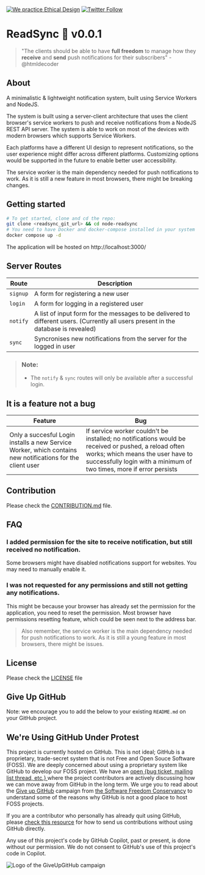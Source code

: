 [![We practice Ethical Design](https://img.shields.io/badge/Ethical_Design-_▲_❤_-blue.svg)](https://ind.ie/ethical-design)
[![Twitter Follow](https://img.shields.io/twitter/follow/htmldecoder?style=social)](https://twitter.com/htmldecoder)

<!-- --- -->

# ReadSync 🔔 v0.0.1
> "The clients should be able to have **full freedom** to manage how they **receive** and **send** push notifications for their subscribers" - @htmldecoder


## About
A minimalistic & lightweight notification system, built using Service Workers and NodeJS.

The system is built using a server-client architecture that uses the client browser's service workers to push and receive notifications from a NodeJS REST API server. The system is able to work on most of the devices with modern browsers which supports Service Workers. 

Each platforms have a different UI design to represent notifications, so the user experience might differ across different platforms. Customizing options would be supported in the future to enable better user accessibility.

The service worker is the main dependency needed for push notifications to work. As it is still a new feature in most browsers, there might be breaking changes.


## Getting started
```bash
# To get started, clone and cd the repo:
git clone <readsync_git_url> && cd node-readsync
# You need to have Docker and docker-compose installed in your system
docker compose up -d
```
The application will be hosted on http://localhost:3000/



## Server Routes
|Route|Description|
|-|-|
| `signup` | A form for registering a new user |
| `login` | A form for logging in a registered user |
| `notify` | A list of input form for the messages to be delivered to different users. (Currently all users present in the database is revealed) | 
| `sync` | Syncronises new notifications from the server for the logged in user | 

> ### Note: 
> * The `notify` & `sync` routes will only be available after a successful login.

## It is a feature not a bug
| Feature | Bug |
|-|-|
| Only a succesful Login installs a new Service Worker, which contains new notifications for the client user | If service worker couldn't be installed; no notifications would be received or pushed, a reload often works; which means the user have to successfully login with a minimum of two times, more if error persists |

## Contribution
Please check the [CONTRIBUTION.md](./CONTRIBUTION.md) file.

## FAQ
### I added permission for the site to receive notification, but still received no notification.
Some browsers might have disabled notifications support for websites. You may need to manually enable it.

### I was not requested for any permissions and still not getting any notifications.
This might be because your browser has already set the permission for the application, you need to reset the permission. Most browser have permissions resetting feature, which could be seen next to the address bar.

> Also remember, the service worker is the main dependency needed for push notifications to work. As it is still a young feature in most browsers, there might be issues.
## License
Please check the [LICENSE](./LICENSE) file

<!-- --- -->
## Give Up GitHub
Note: we encourage you to add the below to your existing `README.md` on your GitHub project.

## We're Using GitHub Under Protest

This project is currently hosted on GitHub.  This is not ideal; GitHub is a
proprietary, trade-secret system that is not Free and Open Souce Software
(FOSS).  We are deeply concerned about using a proprietary system like GitHub
to develop our FOSS project.  We have an
[open {bug ticket, mailing list thread, etc.} ](INSERT_LINK) where the
project contributors are actively discussing how we can move away from GitHub
in the long term.  We urge you to read about the
[Give up GitHub](https://GiveUpGitHub.org) campaign from
[the Software Freedom Conservancy](https://sfconservancy.org) to understand
some of the reasons why GitHub is not a good place to host FOSS projects.

If you are a contributor who personally has already quit using GitHub, please
[check this resource](INSERT_LINK) for how to send us contributions without
using GitHub directly.

Any use of this project's code by GitHub Copilot, past or present, is done
without our permission.  We do not consent to GitHub's use of this project's
code in Copilot.

![Logo of the GiveUpGitHub campaign](https://sfconservancy.org/img/GiveUpGitHub.png)